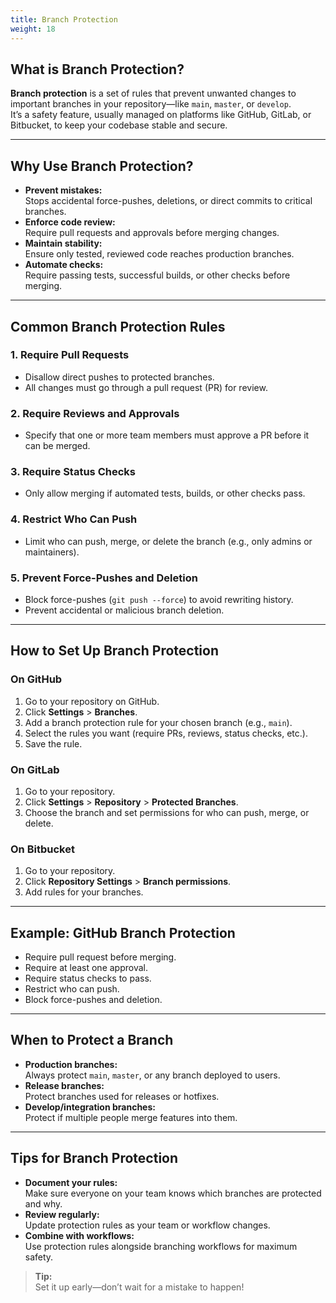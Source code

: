 ```yaml
---
title: Branch Protection 
weight: 18
---
```


## What is Branch Protection?

**Branch protection** is a set of rules that prevent unwanted changes to important branches in your repository—like `main`, `master`, or `develop`.  
It’s a safety feature, usually managed on platforms like GitHub, GitLab, or Bitbucket, to keep your codebase stable and secure.

---

## Why Use Branch Protection?

- **Prevent mistakes:**  
  Stops accidental force-pushes, deletions, or direct commits to critical branches.
- **Enforce code review:**  
  Require pull requests and approvals before merging changes.
- **Maintain stability:**  
  Ensure only tested, reviewed code reaches production branches.
- **Automate checks:**  
  Require passing tests, successful builds, or other checks before merging.

---

## Common Branch Protection Rules

### 1. Require Pull Requests

- Disallow direct pushes to protected branches.
- All changes must go through a pull request (PR) for review.

### 2. Require Reviews and Approvals

- Specify that one or more team members must approve a PR before it can be merged.

### 3. Require Status Checks

- Only allow merging if automated tests, builds, or other checks pass.

### 4. Restrict Who Can Push

- Limit who can push, merge, or delete the branch (e.g., only admins or maintainers).

### 5. Prevent Force-Pushes and Deletion

- Block force-pushes (`git push --force`) to avoid rewriting history.
- Prevent accidental or malicious branch deletion.

---

## How to Set Up Branch Protection

### On GitHub

1. Go to your repository on GitHub.
2. Click **Settings** > **Branches**.
3. Add a branch protection rule for your chosen branch (e.g., `main`).
4. Select the rules you want (require PRs, reviews, status checks, etc.).
5. Save the rule.

### On GitLab

1. Go to your repository.
2. Click **Settings** > **Repository** > **Protected Branches**.
3. Choose the branch and set permissions for who can push, merge, or delete.

### On Bitbucket

1. Go to your repository.
2. Click **Repository Settings** > **Branch permissions**.
3. Add rules for your branches.

---

## Example: GitHub Branch Protection

- Require pull request before merging.
- Require at least one approval.
- Require status checks to pass.
- Restrict who can push.
- Block force-pushes and deletion.

---

## When to Protect a Branch

- **Production branches:**  
  Always protect `main`, `master`, or any branch deployed to users.
- **Release branches:**  
  Protect branches used for releases or hotfixes.
- **Develop/integration branches:**  
  Protect if multiple people merge features into them.

---

## Tips for Branch Protection

- **Document your rules:**  
  Make sure everyone on your team knows which branches are protected and why.
- **Review regularly:**  
  Update protection rules as your team or workflow changes.
- **Combine with workflows:**  
  Use protection rules alongside branching workflows for maximum safety.

> **Tip:**  
> Set it up early—don’t wait for a mistake to happen!